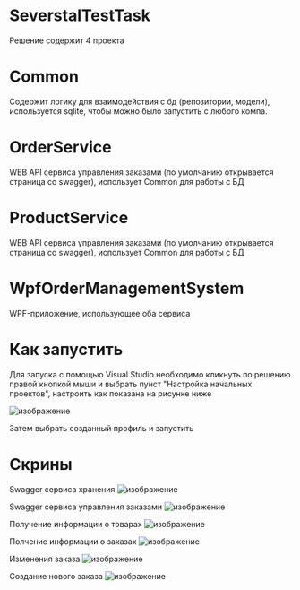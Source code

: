 # SeverstalTestTask
Решение содержит 4 проекта
# Common
Содержит логику для взаимодействия с бд (репозитории, модели), используется sqlite, чтобы можно было запустить с любого компа.
# OrderService
WEB API сервиса управления заказами (по умолчанию открывается страница со swagger), использует Common для работы с БД
# ProductService
WEB API сервиса управления заказами (по умолчанию открывается страница со swagger), использует Common для работы с БД
# WpfOrderManagementSystem
WPF-приложение, использующее оба сервиса
# Как запустить
Для запуска с помощью Visual Studio необходимо кликнуть по решению правой кнопкой мыши и выбрать пунст "Настройка начальных проектов", настроить как показана на рисунке ниже

![изображение](https://github.com/user-attachments/assets/5e538959-224b-4529-b69b-5d252b9a806d)

Затем выбрать созданный профиль и запустить 

# Скрины

Swagger сервиса хранения
![изображение](https://github.com/user-attachments/assets/65569241-c08d-403e-9083-f32a52d3490e)

Swagger сервиса управления заказами
![изображение](https://github.com/user-attachments/assets/0149130f-2fa3-44b6-9884-43ecab6c1f44)

Получение информации о товарах
![изображение](https://github.com/user-attachments/assets/94cdb471-8d96-4fdc-b6aa-cc3fbe70193e)

Полчение информации о заказах
![изображение](https://github.com/user-attachments/assets/5f3cfeb9-adaf-45ed-b84d-376f8287b94f)

Изменения заказа
![изображение](https://github.com/user-attachments/assets/bf646a89-b343-4f0d-b0db-98e4fe87542d)

Создание нового заказа
![изображение](https://github.com/user-attachments/assets/042b3223-b470-4722-92b4-06196996795d)





